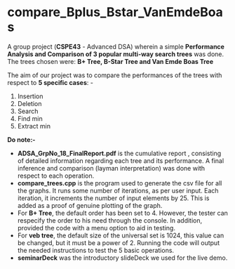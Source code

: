 # compare_Bplus_Bstar_VanEmdeBoas
A group project (**CSPE43** - Advanced DSA) wherein a simple **Performance Analysis and Comparison of 3 popular multi-way search trees** was done. The trees chosen were: **B+ Tree, B-Star Tree and Van Emde Boas Tree**

The aim of our project was to compare the performances of the trees with respect to **5 specific cases**: -
1.	Insertion
2.	Deletion
3.	Search
4.	Find min
5.	Extract min

**Do note:-**

* **ADSA_GrpNo_18_FinalReport.pdf** is the cumulative report , consisting of detailed information regarding each tree and its performance. A final inference and comparison (layman interpretation) was done with respect to each operation. 
* **compare_trees.cpp** is the program used to generate the csv file for all the graphs. It runs some number of iterations, as per user input. Each iteration, it increments the number of input elements by 25. This is added as a proof of genuine plotting of the graph.
* For **B+ Tree**, the default order has been set to 4. However, the tester can respecify the order to his need through the console. In addition, provided the code with a menu option to aid in testing.
* For **veb tree**, the default size of the universal set is 1024, this value can be changed, but it must be a power of 2. Running the code will output the needed instructions to test the 5 basic operations.
* **seminarDeck** was the introductory slideDeck we used for the live demo.



